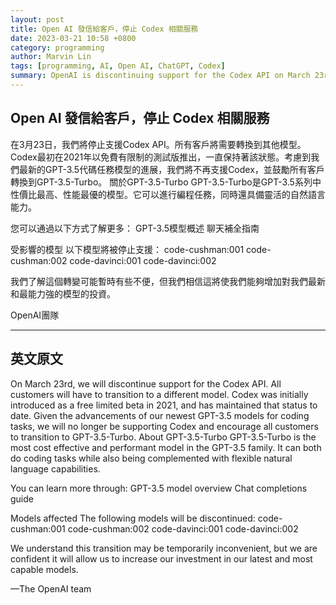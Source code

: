 ```yaml
---
layout: post
title: Open AI 發信給客戶，停止 Codex 相關服務
date: 2023-03-21 10:58 +0800
category: programming
author: Marvin Lin
tags: [programming, AI, Open AI, ChatGPT, Codex]
summary: OpenAI is discontinuing support for the Codex API on March 23rd and urging customers to switch to the GPT-3.5-Turbo model, which is the most cost-effective and efficient option. The affected models are code-cushman:001, code-cushman:002, code-davinci:001, and code-davinci:002.
---
```


## Open AI 發信給客戶，停止 Codex 相關服務

在3月23日，我們將停止支援Codex API。所有客戶將需要轉換到其他模型。Codex最初在2021年以免費有限制的測試版推出，一直保持著該狀態。考慮到我們最新的GPT-3.5代碼任務模型的進展，我們將不再支援Codex，並鼓勵所有客戶轉換到GPT-3.5-Turbo。
關於GPT-3.5-Turbo
GPT-3.5-Turbo是GPT-3.5系列中性價比最高、性能最優的模型。它可以進行編程任務，同時還具備靈活的自然語言能力。

您可以通過以下方式了解更多：
GPT-3.5模型概述
聊天補全指南

受影響的模型
以下模型將被停止支援：
code-cushman:001
code-cushman:002
code-davinci:001
code-davinci:002

我們了解這個轉變可能暫時有些不便，但我們相信這將使我們能夠增加對我們最新和最能力強的模型的投資。

OpenAI團隊

<hr>

## 英文原文

On March 23rd, we will discontinue support for the Codex API. All customers will have to transition to a different model. Codex was initially introduced as a free limited beta in 2021, and has maintained that status to date. Given the advancements of our newest GPT-3.5 models for coding tasks, we will no longer be supporting Codex and encourage all customers to transition to GPT-3.5-Turbo.
About GPT-3.5-Turbo
GPT-3.5-Turbo is the most cost effective and performant model in the GPT-3.5 family. It can both do coding tasks while also being complemented with flexible natural language capabilities.

You can learn more through:
GPT-3.5 model overview
Chat completions guide

Models affected
The following models will be discontinued:
code-cushman:001
code-cushman:002
code-davinci:001
code-davinci:002

We understand this transition may be temporarily inconvenient, but we are confident it will allow us to increase our investment in our latest and most capable models.

—The OpenAI team